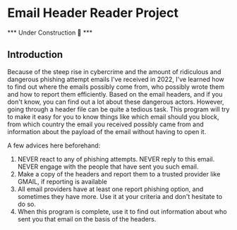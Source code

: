 # Email Header Reader Project

*** Under Construction 🚧 ***

## Introduction

Because of the steep rise in cybercrime and the amount of ridiculous and dangerous phishing attempt emails I've received in 2022, I've learned how to find out where the emails possibly come from, who possibly wrote them and how to report them efficiently.
Based on the email headers, and if you don't know, you can find out a lot about these dangerous actors. However, going through a header file can be quite a tedious task. This program will try to make it easy for you to know things like which email should you block, from which country the email you received possibly came from and information about the payload of the email without having to open it.

A few advices here beforehand:

1. NEVER react to any of phishing attempts. NEVER reply to this email. NEVER engage with the people that have sent you such email.
2. Make a copy of the headers and report them to a trusted provider like GMAIL, if reporting is available
3. All email providers have at least one report phishing option, and sometimes they have more. Use it at your criteria and don't hesitate to do so.
4. When this program is complete, use it to find out information about who sent you that email on the basis of the headers.
